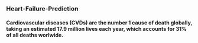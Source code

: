 ### Heart-Failure-Prediction

#### Cardiovascular diseases (CVDs) are the number 1 cause of death globally, taking an estimated 17.9 million lives each year, which accounts for 31% of all deaths worlwide.
